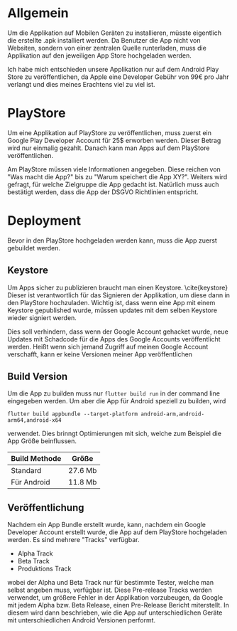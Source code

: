 # Allgemein
Um die Applikation auf Mobilen Geräten zu installieren, müsste eigentlich die erstellte .apk installiert werden. Da Benutzer die App nicht von Websiten, sondern von einer zentralen Quelle runterladen, muss die Applikation auf den jeweiligen App Store hochgeladen werden.

Ich habe mich entschieden unsere Applikation nur auf dem Android Play Store zu veröffentlichen, da Apple eine Developer Gebühr von 99€ pro Jahr verlangt und dies meines Erachtens viel zu viel ist.

# PlayStore
Um eine Applikation auf PlayStore zu veröffentlichen, muss zuerst ein Google Play Developer Account für 25$ erworben werden.
Dieser Betrag wird nur einmalig gezahlt. Danach kann man Apps auf dem PlayStore veröffentlichen.

Am PlayStore müssen viele Informationen angegeben. Diese reichen von "Was macht die App?" bis zu "Warum speichert die App XY?". Weiters wird gefragt, für welche Zielgruppe die App gedacht ist. Natürlich muss auch bestätigt werden, dass die App der DSGVO Richtlinien entspricht.

# Deployment
Bevor in den PlayStore hochgeladen werden kann, muss die App zuerst gebuildet werden.

## Keystore
Um Apps sicher zu publizieren braucht man einen Keystore. \cite{keystore} Dieser ist verantwortlich für das Signieren der Applikation, um diese dann in den PlayStore hochzuladen. Wichtig ist, dass wenn eine App mit einem Keystore gepublished wurde, müssen updates mit dem selben Keystore wieder signiert werden.

 Dies soll verhindern, dass wenn der Google Account gehacket wurde, neue Updates mit Schadcode für die Apps des Google Accounts veröffentlicht werden. Heißt wenn sich jemand Zugriff auf meinen Google Account verschafft, kann er keine Versionen meiner App veröffentlichen

## Build Version
Um die App zu builden muss nur `flutter build run` in der command line eingegeben werden. Um aber die App für Android speziell zu builden, wird 

`flutter build appbundle --target-platform android-arm,android-arm64,android-x64` 

verwendet. Dies brinngt Optimierungen mit sich, welche zum Beispiel die App Größe beinflussen. 

| Build Methode | Größe   |
|---------------|---------|
| Standard      | 27.6 Mb |
| Für Android   | 11.8 Mb |


## Veröffentlichung
Nachdem ein App Bundle erstellt wurde, kann, nachdem ein Google Developer Account erstellt wurde, die App auf dem PlayStore hochgeladen werden. Es sind mehrere "Tracks" verfügbar.

* Alpha Track
* Beta Track
* Produktions Track

wobei der Alpha und Beta Track nur für bestimmte Tester, welche man selbst angeben muss, verfügbar ist. Diese Pre-release Tracks werden verwendet, um größere Fehler in der Applikation vorzubeugen, da Google mit jedem Alpha bzw. Beta Release, einen Pre-Release Bericht miterstellt. In diesem wird dann beschrieben, wie die App auf unterschiedlichen Geräte mit unterschiedlichen Android Versionen performt.


